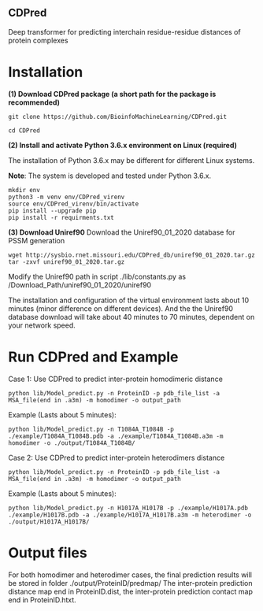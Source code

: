 ## CDPred
Deep transformer for predicting interchain residue-residue distances of protein complexes

# Installation
**(1) Download CDPred package (a short path for the package is recommended)**

```
git clone https://github.com/BioinfoMachineLearning/CDPred.git

cd CDPred
```

**(2) Install and activate Python 3.6.x environment on Linux (required)**

The installation of Python 3.6.x may be different for different Linux systems. 

**Note**: The system is developed and tested under Python 3.6.x. 
```
mkdir env
python3 -m venv env/CDPred_virenv
source env/CDPred_virenv/bin/activate
pip install --upgrade pip
pip install -r requirments.txt
```
**(3) Download Uniref90**
Download the Uniref90_01_2020 database for PSSM generation
```
wget http://sysbio.rnet.missouri.edu/CDPred_db/uniref90_01_2020.tar.gz
tar -zxvf uniref90_01_2020.tar.gz
```
Modify the Uniref90 path in script ./lib/constants.py as /Download_Path/uniref90_01_2020/uniref90

The installation and configuration of the virtual environment lasts about 10 minutes (minor difference on different devices).
And the the Uniref90 database download will take about 40 minutes to 70 minutes, dependent on your network speed.

# Run CDPred and Example 
Case 1: Use CDPred to predict inter-protein homodimeric distance

```
python lib/Model_predict.py -n ProteinID -p pdb_file_list -a MSA_file(end in .a3m) -m homodimer -o output_path 
```
Example (Lasts about 5 minutes):

```
python lib/Model_predict.py -n T1084A_T1084B -p ./example/T1084A_T1084B.pdb -a ./example/T1084A_T1084B.a3m -m homodimer -o ./output/T1084A_T1084B/
```

Case 2: Use CDPred to predict inter-protein heterodimers distance

```
python lib/Model_predict.py -n ProteinID -p pdb_file_list -a MSA_file(end in .a3m) -m homodimer -o output_path 
```
Example (Lasts about 5 minutes):

```
python lib/Model_predict.py -n H1017A_H1017B -p ./example/H1017A.pdb ./example/H1017B.pdb -a ./example/H1017A_H1017B.a3m -m heterodimer -o ./output/H1017A_H1017B/
```

# Output files
For both homodimer and heterodimer cases, the final prediction results will be stored in folder ./output/ProteinID/predmap/
The inter-protein prediction distance map end in ProteinID.dist, the inter-protein prediction contact map end in ProteinID.htxt.

